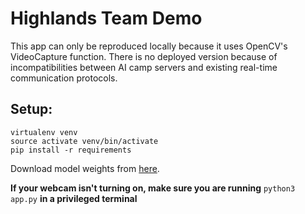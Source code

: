 # Highlands Team Demo
This app can only be reproduced locally because it uses OpenCV's VideoCapture function. There is no deployed version because of incompatibilities between AI camp servers and existing real-time communication protocols.

## Setup: 
    virtualenv venv
    source activate venv/bin/activate
    pip install -r requirements
    
Download model weights from [here](https://drive.google.com/file/d/1h-oHkO3qs2tDCnMw8U4Poi9FRa15Savy/view?usp=sharing).

**If your webcam isn't turning on, make sure you are running** ``python3 app.py`` **in a privileged terminal**


